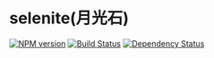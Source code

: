 # selenite(月光石)


[![NPM version](https://badge.fury.io/js/karas.png)](https://npmjs.org/package/selenite)
[![Build Status](https://travis-ci.org/karasjs/selenite.svg?branch=master)](https://travis-ci.org/karasjs/selenite)
[![Dependency Status](https://david-dm.org/karasjs/selenite.png)](https://david-dm.org/karasjs/selenite)
